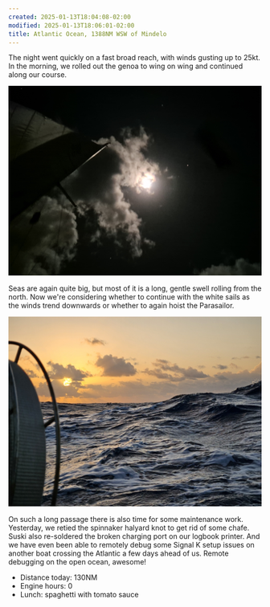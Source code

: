 ```yaml
---
created: 2025-01-13T18:04:08-02:00
modified: 2025-01-13T18:06:01-02:00
title: Atlantic Ocean, 1388NM WSW of Mindelo
---
```


The night went quickly on a fast broad reach, with winds gusting up to 25kt. In the morning, we rolled out the genoa to wing on wing and continued along our course.

![Image](../2025/6a8817f5d44a56199273d5f7c071143c.jpg) 

Seas are again quite big, but most of it is a long, gentle swell rolling from the north. Now we're considering whether to continue with the white sails as the winds trend downwards or whether to again hoist the Parasailor.

![Image](../2025/66b6a5a8162bab4322b067561d207901.jpg) 

On such a long passage there is also time for some maintenance work. Yesterday, we retied the spinnaker halyard knot to get rid of some chafe. Suski also re-soldered the broken charging port on our logbook printer. And we have even been able to remotely debug some Signal K setup issues on another boat crossing the Atlantic a few days ahead of us. Remote debugging on the open ocean, awesome!

* Distance today: 130NM
* Engine hours: 0
* Lunch: spaghetti with tomato sauce
